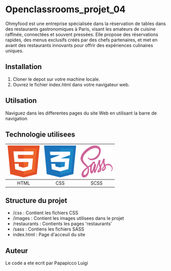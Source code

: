 # Openclassrooms_projet_04

Ohmyfood est une entreprise spécialisée dans la réservation de tables dans des restaurants gastronomiques à Paris, visant les amateurs de cuisine raffinée, connectées et souvent pressées. Elle propose des réservations rapides, des menus exclusifs créés par des chefs partenaires, et met en avant des restaurants innovants pour offrir des expériences culinaires uniques.


## Installation

1. Cloner le depot sur votre machine locale.
2. Ouvrez le fichier index.html dans votre navigateur web.

## Utilsation

Naviguez  dans les differentes pages du site Web en utilisant la barre de navigation

## Technologie utilisees

| <img src="readme_files/html.svg" alt="logo html" width="100" height="100">  | <img src="readme_files/css.svg" alt="logo css" width="100" height="100">  | <img src="readme_files/sass.svg" alt="logo css" width="100" height="100"> |
|:---------------------------------------------------------------------------:|:-------------------------------------------------------------------------:|:--------------------------------------------------------------------------:|
| HTML                                                                        | CSS                                                                       | SCSS                                                                       |

## Structure du projet

- /css : Contient les fichiers CSS 
- /images : Contient les images utilisees dans le projet
- /restaurants : Contients les pages 'restaurants'
- /sass : Contiens les fichiers SASS
- index.html : Page d'acceuil du site

## Auteur

Le code a ete ecrit par Papapicco Luigi
